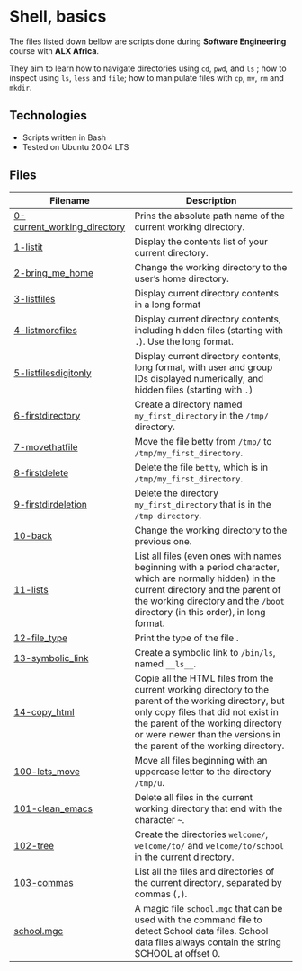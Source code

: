 # Shell, basics


The files listed down bellow are scripts done during **Software Engineering** course with **ALX Africa**. 

They aim to learn how to navigate directories using `cd`, `pwd`, and `ls` ; how to inspect using `ls`, `less` and `file`; how to manipulate files with `cp`, `mv`, `rm` and `mkdir`.

## Technologies
* Scripts written in Bash
* Tested on Ubuntu 20.04 LTS

## Files

| Filename | Description |
| -------- | ----------- |
| [0-current_working_directory](./0-current_working_directory) | Prins the absolute path name of the current working directory. |
| [1-listit](./1-listit) | Display the contents list of your current directory. |
| [2-bring_me_home](./2-bring_me_home) | Change the working directory to the user’s home directory. |
| [3-listfiles](./3-listfiles) | Display current directory contents in a long format |
| [4-listmorefiles](./4-listmorefiles) | Display current directory contents, including hidden files (starting with `.`). Use the long format. |
| [5-listfilesdigitonly](./5-listfilesdigitonly) | Display current directory contents, long format, with user and group IDs displayed numerically, and hidden files (starting with `.`) |
| [6-firstdirectory](./6-firstdirectory) | Create a directory named `my_first_directory` in the `/tmp/` directory. |
| [7-movethatfile](./7-movethatfile) | Move the file betty from `/tmp/` to `/tmp/my_first_directory`. |
| [8-firstdelete](./8-firstdelete) | Delete the file `betty`, which is in `/tmp/my_first_directory`. |
| [9-firstdirdeletion](./9-firstdirdeletion) | Delete the directory `my_first_directory` that is in the `/tmp directory`. |
| [10-back](./10-back) | Change the working directory to the previous one. |
| [11-lists](./11-lists) | List all files (even ones with names beginning with a period character, which are normally hidden) in the current directory and the parent of the working directory and the `/boot` directory (in this order), in long format. |
| [12-file_type](./12-file_type) | Print the type of the file . |
| [13-symbolic_link](./13-symbolic_link) | Create a symbolic link to `/bin/ls`, named `__ls__`. |
| [14-copy_html](./14-copy_html) | Copie all the HTML files from the current working directory to the parent of the working directory, but only copy files that did not exist in the parent of the working directory or were newer than the versions in the parent of the working directory. |
| [100-lets_move](./100-lets_move) | Move all files beginning with an uppercase letter to the directory `/tmp/u`. |
| [101-clean_emacs](./101-clean_emacs) | Delete all files in the current working directory that end with the character `~`. |
| [102-tree](./102-tree) | Create the directories `welcome/`, `welcome/to/` and `welcome/to/school` in the current directory. |
| [103-commas](./103-commas) |  List all the files and directories of the current directory, separated by commas (`,`). |
| [school.mgc](./school.mgc) | A magic file `school.mgc` that can be used with the command file to detect School data files. School data files always contain the string SCHOOL at offset 0. |

